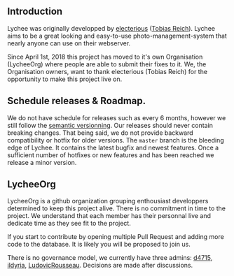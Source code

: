 ## Introduction

Lychee was originally developped by [electerious][1] ([Tobias Reich][2]). Lychee aims to be a great looking and easy-to-use photo-management-system that nearly anyone can use on their webserver.

Since April 1st, 2018 this project has moved to it's own Organisation (LycheeOrg) where people are able to submit their fixes to it. We, the Organisation owners, want to thank electerious (Tobias Reich) for the opportunity to make this project live on.

## Schedule releases & Roadmap.

We do not have schedule for releases such as every 6 months, however we still follow the [semantic versionning][3]. Our releases should never contain breaking changes. That being said, we do not provide backward compatibility or hotfix for older versions. The `master` branch is the bleeding edge of Lychee. It contains the latest bugfix and newest features. Once a sufficient number of hotfixes or new features and has been reached we release a minor version.

## LycheeOrg

LycheeOrg is a github organization grouping enthousiast developpers determined to keep this project alive.
There is no commitment in time to the project. We understand that each member has their personnal live and dedicate time as they see fit to the project.

If you start to contribute by opening multiple Pull Request and adding more code to the database. It is likely you will be proposed to join us.

There is no governance model, we currently have three admins: [d4715][4], [ildyria][5], [LudovicRousseau][6]. Decisions are made after discussions.

[1]: https://github.com/electerious
[2]: https://electerious.com
[3]: https://semver.org/
[4]: https://github.com/d7415
[5]: https://github.com/ildyria
[6]:https://github.com/LudovicRousseau